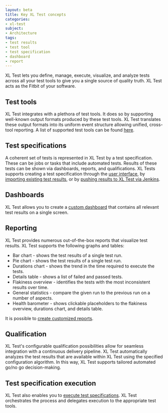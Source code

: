 ```yaml
---
layout: beta
title: Key XL Test concepts
categories:
- xl-test
subject:
- Architecture
tags:
- test results
- test tool
- test specification
- dashboard
- report
---
```


XL Test lets you define, manage, execute, visualize, and analyze tests across all your test tools to give you a single source of quality truth. XL Test acts as the Fitbit of your software.

## Test tools

XL Test integrates with a plethora of test tools. It does so by supporting well-known output formats produced by these test tools. XL Test translates these output formats into its uniform event structure allowing unified, cross-tool reporting. A list of supported test tools can be found [here](supported-test-tools-and-test-result-formats.html).

## Test specifications

A coherent set of tests is represented in XL Test by a test specification. These can be jobs or tasks that include automated tests. Results of these tests can be shown via dashboards, reports, and qualifications. XL Tests supports creating a test specification through the [user interface](/xl-test/how-to/add-a-test-specification.html), by [importing  existing test results](/xl-test/how-to/import-test-results.html), or by [pushing results to XL Test via Jenkins](/xl-test/how-to/connect-xl-test-to-a-jenkins-job.html).

## Dashboards

XL Test allows you to create a [custom dashboard](/xl-test/how-to/create-a-dashboard.html) that contains all relevant test results on a single screen. 

## Reporting

XL Test provides numerous out-of-the-box reports that visualize test results. XL Test supports the following graphs and tables:

* Bar chart - shows the test results of a single test run.
* Pie chart - shows the test results of a single test run.
* Durations chart - shows the trend in the time required to execute the tests.
* Details table - shows a list of failed and passed tests.
* Flakiness overview - identifies the tests with the most inconsistent results over time.
* General statistics - compare the given run to the previous run on a number of aspects.
* Health barometer - shows clickable placeholders to the flakiness overview, durations chart, and details table.

It is possible to [create customized reports](/xl-test/how-to/create-a-custom-report-in-xl-test.html).

## Qualification

XL Test's configurable qualification possibilities allow for seamless integration with a continuous delivery pipeline. XL Test automatically analyzes the test results that are available within XL Test using the specified configuration algorithm. In this way, XL Test supports tailored automated go/no go decision-making.

## Test specification execution

XL Test also enables you to [execute test specifications](/xl-test/how-to/execute-tests-from-xl-test.html). XL Test orchestrates the process and delegates execution to the appropriate test tools.
